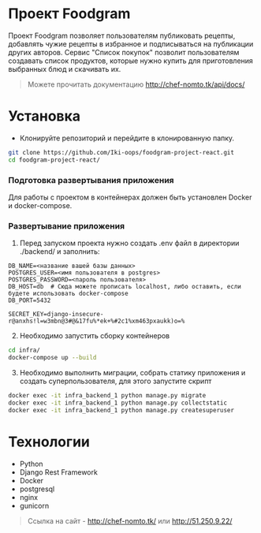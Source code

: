# Проект Foodgram
Проект Foodgram позволяет пользователям публиковать рецепты, добавлять чужие рецепты в избранное и  подписываться на публикации других авторов. Сервис "Список покупок" позволит пользователям создавать список продуктов, которые нужно купить для приготовления выбранных блюд и скачивать их.
> Можете прочитать документацию http://chef-nomto.tk/api/docs/
# Установка
* Клонируйте репозиторий и перейдите в клонированную папку.
```bash
git clone https://github.com/Iki-oops/foodgram-project-react.git
cd foodgram-project-react/
```
### Подготовка развертывания приложения
Для работы с проектом в контейнерах должен быть установлен Docker и docker-compose.
### Развертывание приложения
1. Перед запуском проекта нужно создать .env файл в директории ./backend/ и заполнить:
```
DB_NAME=<название вашей базы данных>
POSTGRES_USER=<имя пользователя в postgres>
POSTGRES_PASSWORD=<пароль пользователя>
DB_HOST=db  # Сюда можете прописать localhost, либо оставить, если будете использовать docker-compose
DB_PORT=5432

SECRET_KEY=django-insecure-r@anxhs!l=w3mbn@3#@&17fu%*ek+%#2c1%xm463pxaukk)o=%
```
2. Необходимо запустить сборку контейнеров
```bash
cd infra/
docker-compose up --build
```
3. Необходимо выполнить миграции, собрать статику приложения и создать суперпользователя, для этого запустите скрипт
```bash
docker exec -it infra_backend_1 python manage.py migrate
docker exec -it infra_backend_1 python manage.py collectstatic
docker exec -it infra_backend_1 python manage.py createsuperuser
```
# Технологии
- Python
- Django Rest Framework
- Docker
- postgresql
- nginx
- gunicorn
> Ссылка на сайт - http://chef-nomto.tk/ или http://51.250.9.22/
